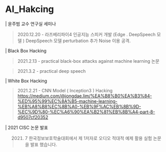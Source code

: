 # AI_Hakcing

| 윤주범 교수 연구실 세미나
> 2020.12.20 -
  라즈베리파이4 인공지능 스피커 개발 (Edge . DeepSpeech 모델 )
  DeepSpeech 모델 perturbation 추가 Noise 이용 공격.

| Black Box Hacking
> 2021.2.13 -
  practical black-box attacks against machine learning 논문

> 2021.3.2 -
  practical deep speech 

| White Box Hacking
> 2021.2.21 -
  CNN Model ( Inception3 ) Hacking
  https://medium.com/@jongdae.lim/%EA%B8%B0%EA%B3%84-%ED%95%99%EC%8A%B5-machine-learning-%EB%A8%B8%EC%8B%A0-%EB%9F%AC%EB%8B%9D-%EC%9D%80-%EC%A6%90%EA%B2%81%EB%8B%A4-part-8-d9507cf20352


| 2021 CISC 논문 발표
> 2021. 7
  한국정보보호학술대회에서 제 1저자로 오디오 적대적 예제 활용 실험 논문을 발표 했습니다. 
